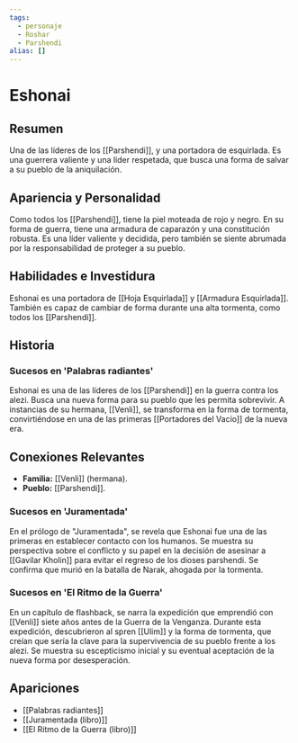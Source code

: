 ```yaml
---
tags:
  - personaje
  - Roshar
  - Parshendi
alias: []
---
```


# Eshonai

## Resumen
Una de las líderes de los [[Parshendi]], y una portadora de esquirlada. Es una guerrera valiente y una líder respetada, que busca una forma de salvar a su pueblo de la aniquilación.

## Apariencia y Personalidad
Como todos los [[Parshendi]], tiene la piel moteada de rojo y negro. En su forma de guerra, tiene una armadura de caparazón y una constitución robusta. Es una líder valiente y decidida, pero también se siente abrumada por la responsabilidad de proteger a su pueblo.

## Habilidades e Investidura
Eshonai es una portadora de [[Hoja Esquirlada]] y [[Armadura Esquirlada]]. También es capaz de cambiar de forma durante una alta tormenta, como todos los [[Parshendi]].

## Historia
### Sucesos en 'Palabras radiantes'
Eshonai es una de las líderes de los [[Parshendi]] en la guerra contra los alezi. Busca una nueva forma para su pueblo que les permita sobrevivir. A instancias de su hermana, [[Venli]], se transforma en la forma de tormenta, convirtiéndose en una de las primeras [[Portadores del Vacío]] de la nueva era.

## Conexiones Relevantes
* **Familia:** [[Venli]] (hermana).
* **Pueblo:** [[Parshendi]].

### Sucesos en 'Juramentada'
En el prólogo de "Juramentada", se revela que Eshonai fue una de las primeras en establecer contacto con los humanos. Se muestra su perspectiva sobre el conflicto y su papel en la decisión de asesinar a [[Gavilar Kholin]] para evitar el regreso de los dioses parshendi. Se confirma que murió en la batalla de Narak, ahogada por la tormenta.

### Sucesos en 'El Ritmo de la Guerra'
En un capítulo de flashback, se narra la expedición que emprendió con [[Venli]] siete años antes de la Guerra de la Venganza. Durante esta expedición, descubrieron al spren [[Ulim]] y la forma de tormenta, que creían que sería la clave para la supervivencia de su pueblo frente a los alezi. Se muestra su escepticismo inicial y su eventual aceptación de la nueva forma por desesperación.

## Apariciones
* [[Palabras radiantes]]
* [[Juramentada (libro)]]
* [[El Ritmo de la Guerra (libro)]]
